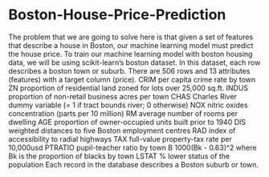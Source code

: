 # Boston-House-Price-Prediction
The problem that we are going to solve here is that given a set of features that describe a house in Boston, our machine learning model must predict the house price. To train our machine learning model with boston housing data, we will be using scikit-learn’s boston dataset.  In this dataset, each row describes a boston town or suburb. There are 506 rows and 13 attributes (features) with a target column (price).  CRIM per capita crime rate by town ZN proportion of residential land zoned for lots over 25,000 sq.ft. INDUS proportion of non-retail business acres per town CHAS Charles River dummy variable (= 1 if tract bounds river; 0 otherwise) NOX nitric oxides concentration (parts per 10 million) RM average number of rooms per dwelling AGE proportion of owner-occupied units built prior to 1940 DIS weighted distances to five Boston employment centres RAD index of accessibility to radial highways TAX full-value property-tax rate per 10,000usd PTRATIO pupil-teacher ratio by town B 1000(Bk - 0.63)^2 where Bk is the proportion of blacks by town LSTAT % lower status of the population  Each record in the database describes a Boston suburb or town.
